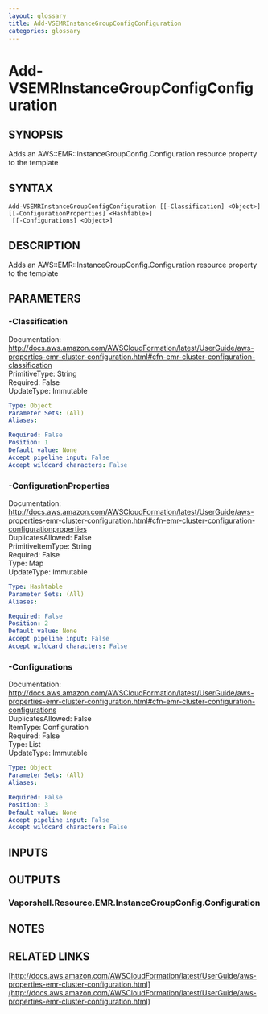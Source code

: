 ```yaml
---
layout: glossary
title: Add-VSEMRInstanceGroupConfigConfiguration
categories: glossary
---
```


# Add-VSEMRInstanceGroupConfigConfiguration

## SYNOPSIS
Adds an AWS::EMR::InstanceGroupConfig.Configuration resource property to the template

## SYNTAX

```
Add-VSEMRInstanceGroupConfigConfiguration [[-Classification] <Object>] [[-ConfigurationProperties] <Hashtable>]
 [[-Configurations] <Object>]
```

## DESCRIPTION
Adds an AWS::EMR::InstanceGroupConfig.Configuration resource property to the template

## PARAMETERS

### -Classification
Documentation: http://docs.aws.amazon.com/AWSCloudFormation/latest/UserGuide/aws-properties-emr-cluster-configuration.html#cfn-emr-cluster-configuration-classification    
PrimitiveType: String    
Required: False    
UpdateType: Immutable

```yaml
Type: Object
Parameter Sets: (All)
Aliases: 

Required: False
Position: 1
Default value: None
Accept pipeline input: False
Accept wildcard characters: False
```

### -ConfigurationProperties
Documentation: http://docs.aws.amazon.com/AWSCloudFormation/latest/UserGuide/aws-properties-emr-cluster-configuration.html#cfn-emr-cluster-configuration-configurationproperties    
DuplicatesAllowed: False    
PrimitiveItemType: String    
Required: False    
Type: Map    
UpdateType: Immutable

```yaml
Type: Hashtable
Parameter Sets: (All)
Aliases: 

Required: False
Position: 2
Default value: None
Accept pipeline input: False
Accept wildcard characters: False
```

### -Configurations
Documentation: http://docs.aws.amazon.com/AWSCloudFormation/latest/UserGuide/aws-properties-emr-cluster-configuration.html#cfn-emr-cluster-configuration-configurations    
DuplicatesAllowed: False    
ItemType: Configuration    
Required: False    
Type: List    
UpdateType: Immutable

```yaml
Type: Object
Parameter Sets: (All)
Aliases: 

Required: False
Position: 3
Default value: None
Accept pipeline input: False
Accept wildcard characters: False
```

## INPUTS

## OUTPUTS

### Vaporshell.Resource.EMR.InstanceGroupConfig.Configuration

## NOTES

## RELATED LINKS

[http://docs.aws.amazon.com/AWSCloudFormation/latest/UserGuide/aws-properties-emr-cluster-configuration.html](http://docs.aws.amazon.com/AWSCloudFormation/latest/UserGuide/aws-properties-emr-cluster-configuration.html)

